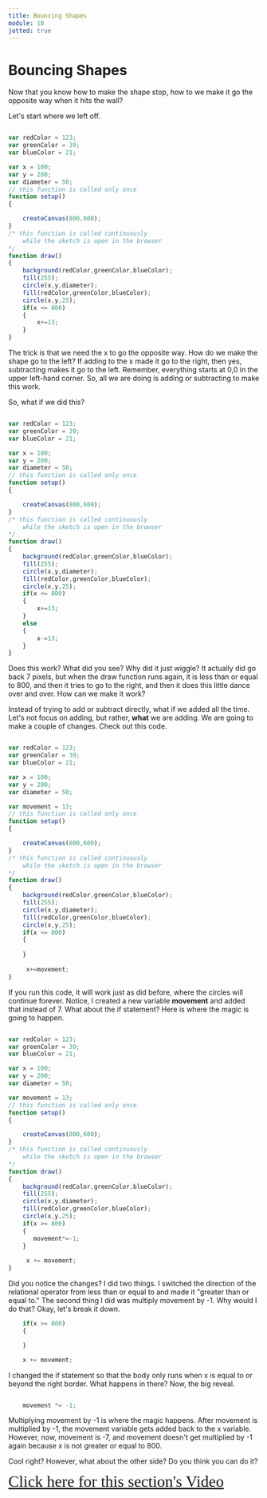 ```yaml
---
title: Bouncing Shapes
module: 10
jotted: true
---
```


# Bouncing Shapes

Now that you know how to make the shape stop, how to we make it go the opposite way when it hits the wall?

Let's start where we left off.

```js

var redColor = 123;
var greenColor = 39;
var blueColor = 21;

var x = 100;
var y = 200;
var diameter = 50;
// this function is called only once
function setup()
{

    createCanvas(800,600);
}
/* this function is called continuously
    while the sketch is open in the browser
*/
function draw()
{
    background(redColor,greenColor,blueColor);
    fill(255);
    circle(x,y,diameter);
    fill(redColor,greenColor,blueColor);
    circle(x,y,25);
    if(x <= 800)
    {
        x+=13;
    }
}
```

The trick is that we need the x to go the opposite way.  How do we make the shape go to the left?  If adding to the x made it go to the right, then yes, subtracting makes it go to the left.  Remember, everything starts at 0,0 in the upper left-hand corner.  So, all we are doing is adding or subtracting to make this work.

So, what if we did this?

```js

var redColor = 123;
var greenColor = 39;
var blueColor = 21;

var x = 100;
var y = 200;
var diameter = 50;
// this function is called only once
function setup()
{

    createCanvas(800,600);
}
/* this function is called continuously
    while the sketch is open in the browser
*/
function draw()
{
    background(redColor,greenColor,blueColor);
    fill(255);
    circle(x,y,diameter);
    fill(redColor,greenColor,blueColor);
    circle(x,y,25);
    if(x <= 800)
    {
        x+=13;
    }
    else
    {
        x-=13;
    }
}
```

Does this work?  What did you see?  Why did it just wiggle?  It actually did go back 7 pixels, but when the draw function runs again, it is less than or equal to 800, and then it tries to go to the right, and then it does this little dance over and over.  How can we make it work?

Instead of trying to add or subtract directly, what if we added all the time.  Let's not focus on adding, but rather, **what** we are adding.  We are going to make a couple of changes.  Check out this code.

```js

var redColor = 123;
var greenColor = 39;
var blueColor = 21;

var x = 100;
var y = 200;
var diameter = 50;

var movement = 13;
// this function is called only once
function setup()
{

    createCanvas(800,600);
}
/* this function is called continuously
    while the sketch is open in the browser
*/
function draw()
{
    background(redColor,greenColor,blueColor);
    fill(255);
    circle(x,y,diameter);
    fill(redColor,greenColor,blueColor);
    circle(x,y,25);
    if(x <= 800)
    {
       
    }
    
     x+=movement;
}
```

If you run this code, it will work just as did before, where the circles will continue forever.  Notice, I created a new variable **movement** and added that instead of 7.  What about the if statement?  Here is where the magic is going to happen.

```js

var redColor = 123;
var greenColor = 39;
var blueColor = 21;

var x = 100;
var y = 200;
var diameter = 50;

var movement = 13;
// this function is called only once
function setup()
{

    createCanvas(800,600);
}
/* this function is called continuously
    while the sketch is open in the browser
*/
function draw()
{
    background(redColor,greenColor,blueColor);
    fill(255);
    circle(x,y,diameter);
    fill(redColor,greenColor,blueColor);
    circle(x,y,25);
    if(x >= 800)
    {
       movement*=-1;
    }
    
     x += movement;
}
```

Did you notice the changes?  I did two things.  I switched the direction of the relational operator from less than or equal to and made it "greater than or equal to."  The second thing I did was multiply movement by -1.  Why would I do that?  Okay, let's break it down.

```js
    if(x >= 800)
    {

    }

    x += movement;
```

I changed the if statement so that the body only runs when x is equal to or beyond the right border.  What happens in there?  Now, the big reveal.

```js

    movement *= -1;

```

Multiplying movement by -1 is where the magic happens. After movement is multiplied by -1, the movement variable gets added back to the x variable.  However, now, movement is -7, and movement doesn't get multiplied by -1 again because x is not greater or equal to 800.

Cool right?  However, what about the other side?  Do you think you can do it?

<a href="https://umontana.zoom.us/recording/share/THnkqC-qVmVlY8bvZrnOvEYncfCfuxJcfKav8morgmawIumekTziMw" target="_new" style="font-family:Ariel; font-size:32px;">Click here for this section's Video</a>